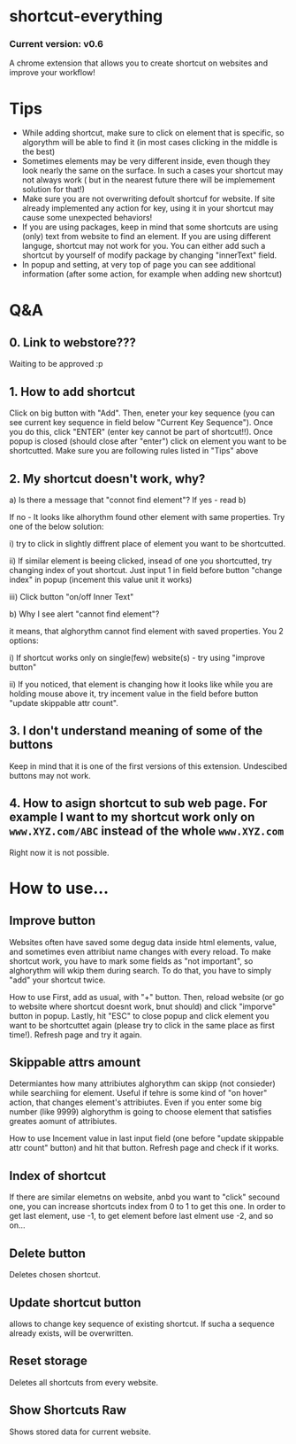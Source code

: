 # shortcut-everything
### Current version: v0.6
A chrome extension that allows you to create shortcut on websites and improve your workflow!


# Tips
 - While adding shortcut, make sure to click on element that is specific, so algorythm will be able to find it (in most cases clicking in the middle is the best)
 - Sometimes elements may be very different inside, even though they look nearly the same on the surface. In such a cases your shortcut may not always work ( but in the nearest future there will be implemement solution for that!)
 - Make sure you are not overwriting defoult shortcuf for website. If site already implemented any action for key, using it in your shortcut may cause some unexpected behaviors!
 - If you are using packages, keep in mind that some shortcuts are using (only) text from website to find an element. If you are using different languge, shortcut may not work for you. You can either add such a shortcut by yourself of modify package by changing "innerText" field. 
 - In popup and setting, at very top of page you can see additional information (after some action, for example when adding new shortcut)



# Q&A
## 0. Link to webstore???
 Waiting to be approved :p
## 1. How to add shortcut
  Click on big button with "Add". Then, eneter your key sequence (you can see current key sequence in field below "Current Key Sequence"). Once you do this, click "ENTER" (enter key cannot be part of shortcut!!). Once popup is closed (should close after "enter") click on element you want to be shortcutted. Make sure you are following rules listed in "Tips" above
## 2. My shortcut doesn't work, why?

  a) Is there a message that "connot find element"?
  If yes - read b)
    
   If no - It looks like alhorythm found other element with same properties. Try one of the below solution:
    
   i) try to click in slightly diffrent place of element you want to be shortcutted. 
        
   ii) If similar element is beeing clicked, insead of one you shortcutted, try changing index of yout shortcut. Just input 1 in field before button "change index" in popup (incement this value unit it works)
   
   iii) Click button "on/off Inner Text" 
        
  b)  Why I see alert "cannot find element"?
  
   it means, that alghorythm cannot find element with saved properties. You 2 options:
   
   i) If shortcut works only on single(few) website(s) - try using "improve button"
        
   ii) If you noticed, that element is changing how it looks like while you are holding mouse above it, try incement value in the field before button "update skippable attr count". 
        
## 3. I don't understand meaning of some of the buttons
  Keep in mind that it is one of the first versions of this extension. Undescibed buttons may not work.
  
## 4. How to asign shortcut to sub web page. For example I want to my shortcut work only on ```www.XYZ.com/ABC``` instead of the whole ```www.XYZ.com```
Right now it is not possible. 

        
        
# How to use...
## Improve button
Websites often have saved some degug data inside html elements, value, and sometimes even attribiut name changes with every reload. To make shortcut work, you have to mark some fields as "not important", so alghorythm will wkip them during search. To do that, you have to simply "add" your shortcut twice. 

How to use
First, add as usual, with "+" button. Then, reload website (or go to website where shortcut doesnt work, bnut should) and click "imporve" button in popup. Lastly, hit "ESC" to close popup and click element you want to be shortcuttet again (please try to click in the same place as first time!). Refresh page and try it again. 


## Skippable attrs amount
Determiantes how many attribiutes alghorythm can skipp (not consieder) while searchiing for element. Useful if tehre is some kind of "on hover" action, that changes element's attribiutes. Even if you enter some big number (like  9999) alghorythm is going to choose element that satisfies greates aomunt of attribiutes.

How to use
Incement value in last input field (one before "update skippable attr count" button) and hit that button. Refresh page and check if it works. 

## Index of shortcut
If there are similar elemetns on website, anbd you want to "click" secound one, you can increase shortcuts index from 0 to 1 to get this one. 
In order to get last element, use -1, to get element before last elment use -2, and so on...

## Delete button
Deletes chosen shortcut. 

## Update shortcut button
allows to change key sequence of existing shortcut. If sucha a sequence already exists, will be overwritten.


## Reset storage
Deletes all shortcuts from every website.

## Show Shortcuts Raw
Shows stored data for current website.
